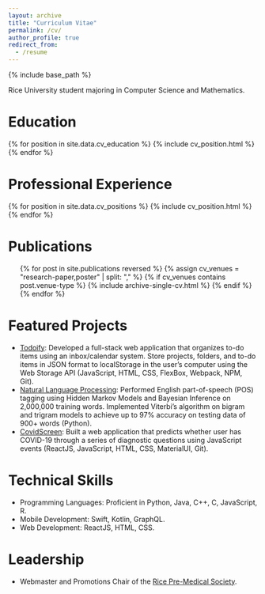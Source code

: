 ```yaml
---
layout: archive
title: "Curriculum Vitae"
permalink: /cv/
author_profile: true
redirect_from:
  - /resume
---
```


{% include base_path %}

Rice University student majoring in Computer Science and Mathematics. 


# Education
{% for position in site.data.cv_education %}
  {% include cv_position.html %}
{% endfor %}


# Professional Experience
{% for position in site.data.cv_positions %}
  {% include cv_position.html %}
{% endfor %}


# Publications
<ul>
{% for post in site.publications reversed %}
  {% assign cv_venues = "research-paper,poster" | split: "," %}
  {% if cv_venues contains post.venue-type %}
    {% include archive-single-cv.html %}
  {% endif %}
{% endfor %}
</ul>


# Featured Projects
* [Todoify](https://github.com/easydeze/to-do-list): Developed a full-stack web application that organizes to-do items using an inbox/calendar system. Store projects, folders, and to-do items in JSON format to localStorage in the user’s computer using the Web Storage API (JavaScript, HTML, CSS, FlexBox, Webpack, NPM, Git).
* [Natural Language Processing](https://github.com/easydeze/natural-language-processing): Performed English part-of-speech (POS) tagging using Hidden Markov Models and Bayesian Inference on 2,000,000 training words. Implemented Viterbi’s algorithm on bigram and trigram models to achieve up to 97% accuracy on testing data of 900+ words (Python).
* [CovidScreen](https://devpost.com/software/covidscreen): Built a web application that predicts whether user has COVID-19 through a series of diagnostic questions using JavaScript events (ReactJS, JavaScript, HTML, CSS, MaterialUI, Git).


# Technical Skills
* Programming Languages: Proficient in Python, Java, C++, C, JavaScript, R.
* Mobile Development: Swift, Kotlin, GraphQL.
* Web Development: ReactJS, HTML, CSS.

# Leadership
* Webmaster and Promotions Chair of the [Rice Pre-Medical Society](https://www.ricepremed.com/).
